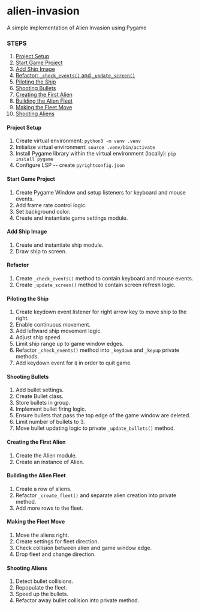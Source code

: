 # alien-invasion
A simple implementation of Alien Invasion using Pygame

### STEPS
1. [Project Setup](#project-setup)
2. [Start Game Project](#start-game-project)
3. [Add Ship Image](#add-ship-image)
4. [Refactor: `_check_events()` and `_update_screen()`](#refactor)
5. [Piloting the Ship](#piloting-the-ship)
6. [Shooting Bullets](#shooting-bullets)
7. [Creating the First Alien](#creating-the-first-alien)
8. [Building the Alien Fleet](#building-the-alien-fleet)
9. [Making the Fleet Move](#making-the-fleet-move)
10. [Shooting Aliens](#shooting-aliens)

#### Project Setup
1. Create virtual environment: `python3 -m venv .venv`
2. Initialize virtual environment: `source .venv/bin/activate`
3. Install Pygame library within the virtual environment (locally): `pip install pygame`
4. Configure LSP -- create `pyrightconfig.json`

#### Start Game Project
1. Create Pygame Window and setup listeners for keyboard and mouse events.
2. Add frame rate control logic.
3. Set background color.
4. Create and instantiate game settings module.

#### Add Ship Image
1. Create and instantiate ship module.
2. Draw ship to screen.

#### Refactor
1. Create `_check_events()` method to contain keyboard and mouse events.
2. Create `_update_screen()` method to contain screen refresh logic.

#### Piloting the Ship
1. Create keydown event listener for right arrow key to move ship to the right.
2. Enable continuous movement.
3. Add leftward ship movement logic.
4. Adjust ship speed.
5. Limit ship range up to game window edges.
6. Refactor `_check_events()` method into `_keydown` and `_keyup` private methods.
7. Add keydown event for `Q` in order to quit game.

#### Shooting Bullets
1. Add bullet settings.
2. Create Bullet class.
3. Store bullets in group.
4. Implement bullet firing logic.
5. Ensure bullets that pass the top edge of the game window are deleted.
6. Limit number of bullets to 3.
7. Move bullet updating logic to private `_update_bullets()` method.

#### Creating the First Alien
1. Create the Alien module.
2. Create an instance of Alien.

#### Building the Alien Fleet
1. Create a row of aliens.
2. Refactor `_create_fleet()` and separate alien creation into private method.
3. Add more rows to the fleet.

#### Making the Fleet Move
1. Move the aliens right.
2. Create settings for fleet direction.
3. Check collision between alien and game window edge.
4. Drop fleet and change direction.

#### Shooting Aliens
1. Detect bullet collisions.
2. Repopulate the fleet.
3. Speed up the bullets.
4. Refactor away bullet collision into private method.
